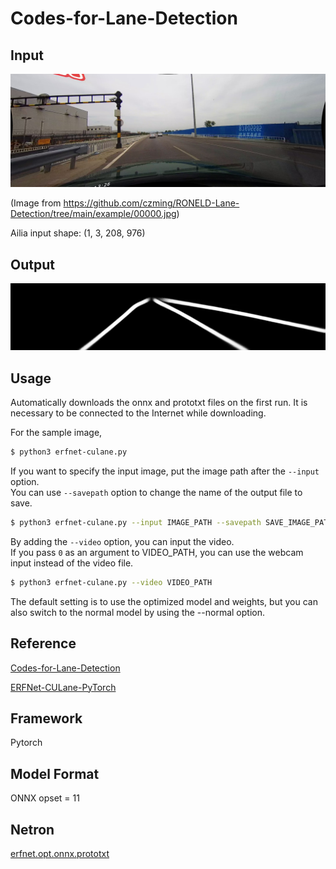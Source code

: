 # Codes-for-Lane-Detection

## Input

![Input](input.jpg)

(Image from https://github.com/czming/RONELD-Lane-Detection/tree/main/example/00000.jpg)

Ailia input shape: (1, 3, 208, 976)

## Output

![Output](output.jpg)

## Usage

Automatically downloads the onnx and prototxt files on the first run. It is necessary to be connected to the Internet
while downloading.

For the sample image,

``` bash
$ python3 erfnet-culane.py
```

If you want to specify the input image, put the image path after the `--input` option.  
You can use `--savepath` option to change the name of the output file to save.

```bash
$ python3 erfnet-culane.py --input IMAGE_PATH --savepath SAVE_IMAGE_PATH
```

By adding the `--video` option, you can input the video.   
If you pass `0` as an argument to VIDEO_PATH, you can use the webcam input instead of the video file.

```bash
$ python3 erfnet-culane.py --video VIDEO_PATH
```

The default setting is to use the optimized model and weights, but you can also switch to the normal model by using the
--normal option.

## Reference

[Codes-for-Lane-Detection](https://github.com/cardwing/Codes-for-Lane-Detection/)

[ERFNet-CULane-PyTorch](https://github.com/cardwing/Codes-for-Lane-Detection/tree/master/ERFNet-CULane-PyTorch)

## Framework

Pytorch

## Model Format

ONNX opset = 11

## Netron

[erfnet.opt.onnx.prototxt](https://netron.app/?url=https://storage.googleapis.com/ailia-models/erfnet-culane/erfnet.opt.onnx.prototxt)